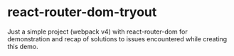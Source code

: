 # react-router-dom-tryout

Just a simple project (webpack v4) with react-router-dom for demonstration and recap of solutions to issues encountered while creating this demo.
